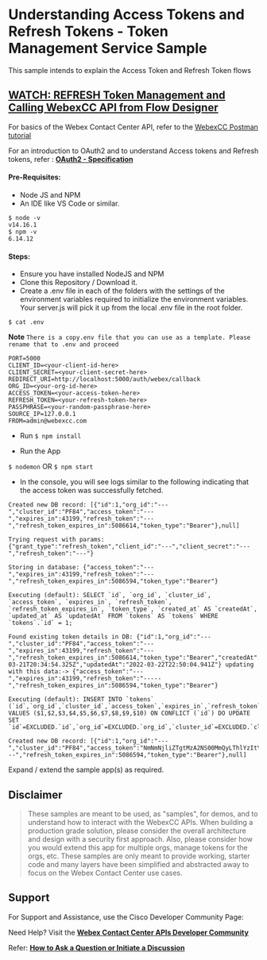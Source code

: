 # Understanding Access Tokens and Refresh Tokens - Token Management Service Sample

This sample intends to explain the Access Token and Refresh Token flows

## [WATCH: REFRESH Token Management and Calling WebexCC API from Flow Designer](https://app.vidcast.io/share/c5876929-2d94-40b6-96e5-ae541b42b413)

For basics of the Webex Contact Center API, refer to the [WebexCC Postman tutorial](https://github.com/CiscoDevNet/webex-contact-center-api-samples/tree/main/postman-sample)

For an introduction to OAuth2 and to understand Access tokens and Refresh tokens, refer : **[OAuth2 - Specification](https://oauth.net/2/)**

#### Pre-Requisites:

- Node JS and NPM
- An IDE like VS Code or similar.

```
$ node -v
v14.16.1
$ npm -v
6.14.12
```

#### Steps:

- Ensure you have installed NodeJS and NPM
- Clone this Repository / Download it.
- Create a .env file in each of the folders with the settings of the environment variables required to initialize the environment variables. Your server.js will pick it up from the local .env file in the root folder.

`$ cat .env`

**Note** `There is a copy.env file that you can use as a template. Please rename that to .env and proceed`

```
PORT=5000
CLIENT_ID=<your-client-id-here>
CLIENT_SECRET=<your-client-secret-here>
REDIRECT_URI=http://localhost:5000/auth/webex/callback
ORG_ID=<your-org-id-here>
ACCESS_TOKEN=<your-access-token-here>
REFRESH_TOKEN=<your-refresh-token-here>
PASSPHRASE=<your-random-passphrase-here>
SOURCE_IP=127.0.0.1
FROM=admin@webexcc.com
```

- Run `$ npm install`

- Run the App

`$ nodemon` OR `$ npm start`

- In the console, you will see logs similar to the following indicating that the access token was successfully fetched.

```
Created new DB record: [{"id":1,"org_id":"---","cluster_id":"PF84","access_token":"---","expires_in":43199,"refresh_token":"---","refresh_token_expires_in":5086614,"token_type":"Bearer"},null]

Trying request with params: {"grant_type":"refresh_token","client_id":"---","client_secret":"---","refresh_token":"---"}

Storing in database: {"access_token":"---","expires_in":43199,"refresh_token":"---","refresh_token_expires_in":5086594,"token_type":"Bearer"}

Executing (default): SELECT `id`, `org_id`, `cluster_id`, `access_token`, `expires_in`, `refresh_token`, `refresh_token_expires_in`, `token_type`, `created_at` AS `createdAt`, `updated_at` AS `updatedAt` FROM `tokens` AS `tokens` WHERE `tokens`.`id` = 1;

Found existing token details in DB: {"id":1,"org_id":"---","cluster_id":"PF84","access_token":"---","expires_in":43199,"refresh_token":"---","refresh_token_expires_in":5086614,"token_type":"Bearer","createdAt":"2022-03-21T20:34:54.325Z","updatedAt":"2022-03-22T22:50:04.941Z"} updating with this data:-> {"access_token":"---","expires_in":43199,"refresh_token":"-----","refresh_token_expires_in":5086594,"token_type":"Bearer"}

Executing (default): INSERT INTO `tokens` (`id`,`org_id`,`cluster_id`,`access_token`,`expires_in`,`refresh_token`,`refresh_token_expires_in`,`token_type`,`created_at`,`updated_at`) VALUES ($1,$2,$3,$4,$5,$6,$7,$8,$9,$10) ON CONFLICT (`id`) DO UPDATE SET `id`=EXCLUDED.`id`,`org_id`=EXCLUDED.`org_id`,`cluster_id`=EXCLUDED.`cluster_id`,`access_token`=EXCLUDED.`access_token`,`expires_in`=EXCLUDED.`expires_in`,`refresh_token`=EXCLUDED.`refresh_token`,`refresh_token_expires_in`=EXCLUDED.`refresh_token_expires_in`,`token_type`=EXCLUDED.`token_type`,`updated_at`=EXCLUDED.`updated_at`;

Created new DB record: [{"id":1,"org_id":"---","cluster_id":"PF84","access_token":"NmNmNjliZTgtMzA2NS00MmQyLThlYzItY2QwZjRkMmEzZGQzMTkyYzk3MzQtYmI0","expires_in":43199,"refresh_token":"---","refresh_token_expires_in":5086594,"token_type":"Bearer"},null]
```

Expand / extend the sample app(s) as required.

## Disclaimer

> These samples are meant to be used, as "samples", for demos, and to understand how to interact with the WebexCC APIs.
> When building a production grade solution, please consider the overall architecture and design with a security first approach.
> Also, please consider how you would extend this app for multiple orgs, manage tokens for the orgs, etc.
> These samples are only meant to provide working, starter code and many layers have been simplified and abstracted away to focus on the Webex Contact Center use cases.

## Support

For Support and Assistance, use the Cisco Developer Community Page:

Need Help? Visit the **[Webex Contact Center APIs Developer Community](https://community.cisco.com/t5/contact-center/bd-p/j-disc-dev-contact-center)**

Refer: **[How to Ask a Question or Initiate a Discussion](https://community.cisco.com/t5/contact-center/webex-contact-center-apis-developer-community-and-support/m-p/4558270)**
